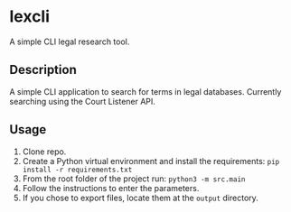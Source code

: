 # lexcli

A simple CLI legal research tool.

## Description
A simple CLI application to search for terms in legal databases. Currently searching using the Court Listener API.

## Usage
1. Clone repo.
2. Create a Python virtual environment and install the requirements: `pip install -r requirements.txt`
3. From the root folder of the project run: `python3 -m src.main`
4. Follow the instructions to enter the parameters.
5. If you chose to export files, locate them at the `output` directory.
